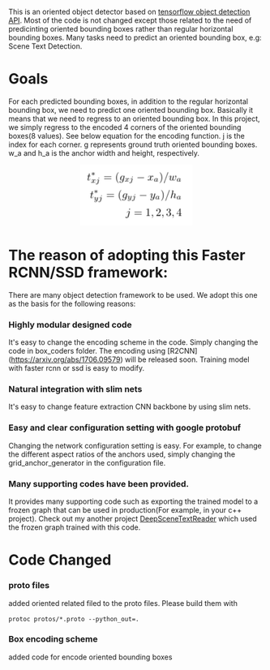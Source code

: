 This is an oriented object detector based on [tensorflow object detection API](https://github.com/tensorflow/models/tree/master/research/object_detection).
Most of the code is not changed except those related to the need of predicinting oriented bounding boxes rather than regular horizontal bounding boxes.
Many tasks need to predict an oriented bounding box, e.g: Scene Text Detection.

# Goals
For each predicted bounding boxes, in addition to the regular horizontal bounding box, we need to predict one oriented bounding box.
Basically it means that we need to regress to an oriented bounding box.
In this project, we simply regress to the encoded 4 corners of the oriented bounding boxes(8 values).
See below equation for the encoding function. j is the index for each corner. g represents ground truth oriented bounding boxes.
w_a and h_a is the anchor width and height, respectively.

<p align="center">
  <img src="pics/encoding.png" height=120>
</p>

# The reason of adopting this Faster RCNN/SSD framework:
There are many object detection framework to be used. We adopt this one as the basis for the following reasons:
### Highly modular designed code
It's easy to change the encoding scheme in the code. Simply changing the code in box_coders folder.
The encoding using [R2CNN] (https://arxiv.org/abs/1706.09579) will be released soon.
Training model with faster rcnn or ssd is easy to modify.

### Natural integration with slim nets
It's easy to change feature extraction CNN backbone by using slim nets.

### Easy and clear configuration setting with google protobuf
Changing the network configuration setting is easy. For example, to change the different aspect ratios of the anchors used, simply changing the grid_anchor_generator in the configuration file.

### Many supporting codes have been provided.
It provides many supporting code such as exporting the trained model to a frozen graph that can be used in production(For example, in your c++ project).
Check out my another project [DeepSceneTextReader](https://github.com/dafanghe/DeepSceneTextReader) which used the frozen graph trained with this code.

# Code Changed

### proto files
added oriented related filed to the proto files. Please build them with

```
protoc protos/*.proto --python_out=.
```

### Box encoding scheme
added code for encode oriented bounding boxes
